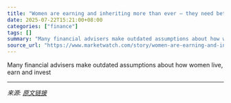 ```yaml
---
title: "Women are earning and inheriting more than ever — they need better advice"
date: 2025-07-22T15:21:00+08:00
categories: ["finance"]
tags: []
summary: "Many financial advisers make outdated assumptions about how women live, earn and invest"
source_url: "https://www.marketwatch.com/story/women-are-earning-and-inheriting-more-than-ever-they-need-better-advice-c8a6451d?mod=mw_rss_topstories"
---
```


Many financial advisers make outdated assumptions about how women live, earn and invest

---

*来源: [原文链接](https://www.marketwatch.com/story/women-are-earning-and-inheriting-more-than-ever-they-need-better-advice-c8a6451d?mod=mw_rss_topstories)*
